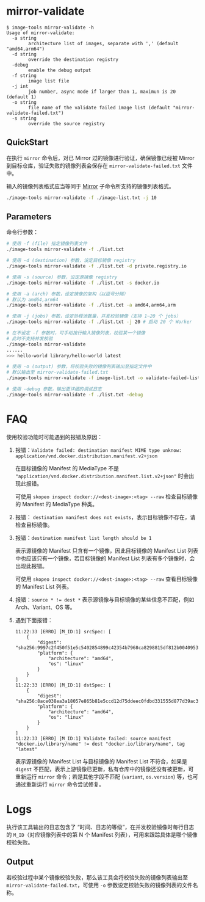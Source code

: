 # mirror-validate

```console
$ image-tools mirror-validate -h
Usage of mirror-validate:
  -a string
        architecture list of images, separate with ',' (default "amd64,arm64")
  -d string
        override the destination registry
  -debug
        enable the debug output
  -f string
        image list file
  -j int
        job number, async mode if larger than 1, maximun is 20 (default 1)
  -o string
        file name of the validate failed image list (default "mirror-validate-failed.txt")
  -s string
        override the source registry
```

## QuickStart

在执行 `mirror` 命令后，对已 Mirror 过的镜像进行验证，确保镜像已经被 Mirror 到目标仓库，验证失败的镜像列表会保存在 `mirror-validate-failed.txt` 文件中。

输入的镜像列表格式应当等同于 [Mirror](./mirror.md) 子命令所支持的镜像列表格式。 

```sh
./image-tools mirror-validate -f ./image-list.txt -j 10
```

## Parameters

命令行参数：

```sh
# 使用 -f (file) 指定镜像列表文件
./image-tools mirror-validate -f ./list.txt

# 使用 -d (destination) 参数，设定目标镜像 registry
./image-tools mirror-validate -f ./list.txt -d private.registry.io

# 使用 -s (source) 参数，设定源镜像 registry
./image-tools mirror-validate -f ./list.txt -s docker.io

# 使用 -a (arch) 参数，设定镜像的架构（以逗号分隔）
# 默认为 amd64,arm64
./image-tools mirror-validate -f ./list.txt -a amd64,arm64,arm

# 使用 -j (jobs) 参数，设定协程池数量，并发校验镜像（支持 1~20 个 jobs）
./image-tools mirror-validate -f ./list.txt -j 20 # 启动 20 个 Worker

# 在不设定 -f 参数时，可手动按行输入镜像列表，校验某一个镜像
# 此时不支持并发校验
./image-tools mirror-validate
......
>>> hello-world library/hello-world latest

# 使用 -o (output) 参数，将校验失败的镜像列表输出至指定文件中
# 默认输出至 mirror-validate-failed.txt
./image-tools mirror-validate -f image-list.txt -o validate-failed-list.txt

# 使用 -debug 参数，输出更详细的调试日志
./image-tools mirror-validate -f ./list.txt -debug
```

# FAQ

使用校验功能时可能遇到的报错及原因：

1. 报错：`Validate failed: destination manifest MIME type unknow: application/vnd.docker.distribution.manifest.v2+json`

    在目标镜像的 Manifest 的 MediaType 不是 `"application/vnd.docker.distribution.manifest.list.v2+json"` 时会出现此报错。

    可使用 `skopeo inspect docker://<dest-image>:<tag> --raw` 检查目标镜像的 Manifest 的 MediaType 种类。

1. 报错： `destination manifest does not exists`，表示目标镜像不存在，请检查目标镜像。

1. 报错：`destination manifest list length should be 1`

    表示源镜像的 Manifest 只含有一个镜像，因此目标镜像的 Manifest List 列表中也应该只有一个镜像，若目标镜像的 Manifest List 列表有多个镜像时，会出现此报错。

    可使用 `skopeo inspect docker://<dest-image>:<tag> --raw` 查看目标镜像的 Manifest List 列表。

1. 报错：`source * != dest *` 表示源镜像与目标镜像的某些信息不匹配，例如 Arch、Variant、OS 等。

1. 遇到下面报错：

    ```text
    11:22:33 [ERRO] [M_ID:1] srcSpec: [
        {
            "digest": "sha256:9997c2f450f51e5c5402854899c42354b7968ca8298815df812b00409533527c",
            "platform": {
                "architecture": "amd64",
                "os": "linux"
            }
        }
    ]
    11:22:33 [ERRO] [M_ID:1] dstSpec: [
        {
            "digest": "sha256:8ace038ea3a18057e865b81e5ccd12d75ddeec0fdbd331555d877d39ac3f45bb",
            "platform": {
                "architecture": "amd64",
                "os": "linux"
            }
        }
    ]
    11:22:33 [ERRO] [M_ID:1] Validate failed: source manifest "docker.io/library/name" != dest "docker.io/library/name", tag "latest"
    ```

    表示源镜像的 Manifest List 与目标镜像的 Manifest List 不符合，如果是 `digest` 不匹配，表示上游镜像已更新，私有仓库中的镜像还没有被更新，可重新运行 `mirror` 命令；若是其他字段不匹配 (`variant`, `os.version`) 等，也可通过重新运行 `mirror` 命令尝试修复。

# Logs

执行该工具输出的日志包含了 “时间、日志的等级”，在并发校验镜像时每行日志的 `M_ID`（对应镜像列表中的第 N 个 Manifest 列表），可用来跟踪具体是哪个镜像校验失败。

## Output

若校验过程中某个镜像校验失败，那么该工具会将校验失败的镜像列表输出至 `mirror-validate-failed.txt`，可使用 `-o` 参数设定校验失败的镜像列表的文件名称。
